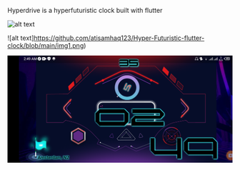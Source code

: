 Hyperdrive is a hyperfuturistic clock built with flutter

![alt text](https://github.com/atisamhaq123/Hyper-Futuristic-flutter-clock/blob/main/app.gif)

![alt text]https://github.com/atisamhaq123/Hyper-Futuristic-flutter-clock/blob/main/img1.png)

![alt text](https://github.com/atisamhaq123/Hyper-Futuristic-flutter-clock/blob/main/img2.png)
